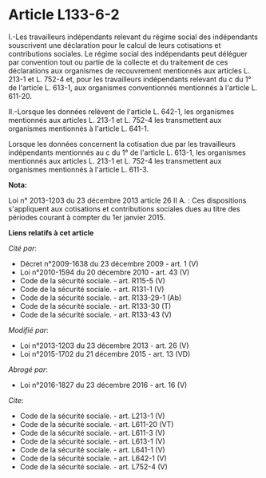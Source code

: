 # Article L133-6-2

I.-Les travailleurs indépendants relevant du régime social des indépendants souscrivent une déclaration pour le calcul de
leurs cotisations et contributions sociales. Le régime social des indépendants peut déléguer par convention tout ou partie de
la collecte et du traitement de ces déclarations aux organismes de recouvrement mentionnés aux articles L. 213-1 et L. 752-4
et, pour les travailleurs indépendants relevant du c du 1° de l'article L. 613-1, aux organismes conventionnés mentionnés à
l'article L. 611-20. 

II.-Lorsque les données relèvent de l'article L. 642-1, les organismes mentionnés aux articles L. 213-1 et L. 752-4 les
transmettent aux organismes mentionnés à l'article L. 641-1. 

Lorsque les données concernent la cotisation due par les travailleurs indépendants mentionnés au c du 1° de l'article L.
613-1, les organismes mentionnés aux articles L. 213-1 et L. 752-4 les transmettent aux organismes mentionnés à l'article L.
611-3.

**Nota:**

Loi n° 2013-1203 du 23 décembre 2013 article 26 II A. : Ces dispositions s'appliquent aux cotisations et contributions
sociales dues au titre des périodes courant à compter du 1er janvier 2015.

**Liens relatifs à cet article**

_Cité par_:

  - Décret n°2009-1638 du 23 décembre 2009 - art. 1 (V)
  - Loi n°2010-1594 du 20 décembre 2010 - art. 43 (V)
  - Code de la sécurité sociale. - art. R115-5 (V)
  - Code de la sécurité sociale. - art. R131-1 (V)
  - Code de la sécurité sociale. - art. R133-29-1 (Ab)
  - Code de la sécurité sociale. - art. R133-30 (T)
  - Code de la sécurité sociale. - art. R133-43 (V)

_Modifié par_:

  - Loi n°2013-1203 du 23 décembre 2013 - art. 26 (V)
  - Loi n°2015-1702 du 21 décembre 2015 - art. 13 (VD)

_Abrogé par_:

  - Loi n°2016-1827 du 23 décembre 2016 - art. 16 (V)

_Cite_:

  - Code de la sécurité sociale. - art. L213-1 (V)
  - Code de la sécurité sociale. - art. L611-20 (VT)
  - Code de la sécurité sociale. - art. L611-3 (V)
  - Code de la sécurité sociale. - art. L613-1 (V)
  - Code de la sécurité sociale. - art. L641-1 (V)
  - Code de la sécurité sociale. - art. L642-1 (V)
  - Code de la sécurité sociale. - art. L752-4 (V)
